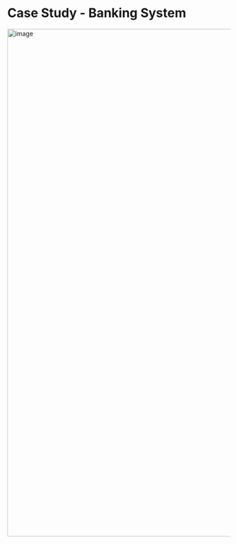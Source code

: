 # Case Study - Banking System

<img width="1145" alt="image" src="https://github.com/my-research/spring-framework/assets/48385288/6ac736b6-be22-4f59-a9ef-a0306813b668">

